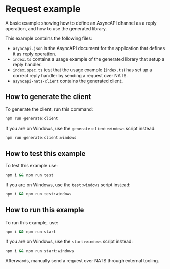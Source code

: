 # Request example

A basic example showing how to define an AsyncAPI channel as a reply operation, and how to use the generated library.

This example contains the following files:
- `asyncapi.json` is the AsyncAPI document for the application that defines it as reply operation.
- `index.ts` contains a usage example of the generated library that setup a reply handler.
- `index.spec.ts` test that the usage example (`index.ts`) has set up a correct reply handler by sending a request over NATS.
- `asyncapi-nats-client` contains the generated client.

## How to generate the client

To generate the client, run this command:

```sh
npm run generate:client
```

If you are on Windows, use the `generate:client:windows` script instead:

```sh
npm run generate:client:windows
```

## How to test this example

To test this example use:

```sh
npm i && npm run test
```

If you are on Windows, use the `test:windows` script instead:

```sh
npm i && npm run test:windows
```

## How to run this example

To run this example, use:

```sh
npm i && npm run start
```

If you are on Windows, use the `start:windows` script instead:

```sh
npm i && npm run start:windows
```

Afterwards, manually send a request over NATS through external tooling.